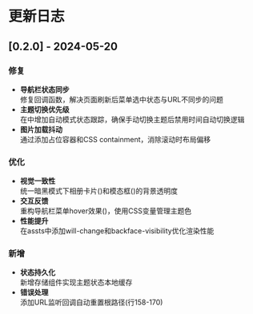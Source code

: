 # 更新日志

## [0.2.0] - 2024-05-20

### 修复
- **导航栏状态同步**  
  修复<mcsymbol name="sync_menu_with_url" filename="navbar.py" path="/Users/angyi/Desktop/前端/photo_gallery/views/navbar.py" startline="36" type="function"></mcsymbol>回调函数，解决页面刷新后菜单选中状态与URL不同步的问题
- **主题切换优先级**  
  在<mcsymbol name="auto_switch_theme" filename="theme.py" path="/Users/angyi/Desktop/前端/photo_gallery/callbacks/theme.py" startline="53" type="function"></mcsymbol>中增加自动模式状态跟踪，确保手动切换主题后禁用时间自动切换逻辑
- **图片加载抖动**  
  通过<mcsymbol name="create_image_card" filename="photos.py" path="/Users/angyi/Desktop/前端/photo_gallery/callbacks/photos.py" startline="7" type="function"></mcsymbol>添加占位容器和CSS containment，消除滚动时布局偏移

### 优化
- **视觉一致性**  
  统一暗黑模式下相册卡片(<mcfile name="photos.py" path="/Users/angyi/Desktop/前端/photo_gallery/callbacks/photos.py"></mcfile>)和模态框(<mcfile name="main.py" path="/Users/angyi/Desktop/前端/photo_gallery/main.py"></mcfile>)的背景透明度
- **交互反馈**  
  重构导航栏菜单hover效果(<mcfile name="common.css" path="/Users/angyi/Desktop/前端/photo_gallery/assets/common.css"></mcfile>)，使用CSS变量管理主题色
- **性能提升**  
  在<mcfolder name="assets" path="/Users/angyi/Desktop/前端/photo_gallery/assets"></mcfolder>assts中添加will-change和backface-visibility优化渲染性能

### 新增
- **状态持久化**  
  新增<mcsymbol name="theme-status" filename="main.py" path="/Users/angyi/Desktop/前端/photo_gallery/main.py" startline="35" type="function"></mcsymbol>存储组件实现主题状态本地缓存
- **错误处理**  
  添加URL监听回调自动重置根路径(<mcfile name="main.py" path="/Users/angyi/Desktop/前端/photo_gallery/main.py"></mcfile>行158-170)